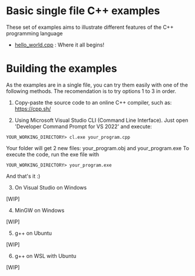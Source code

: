 # Basic single file C++ examples

These set of examples aims to illustrate different features of the C++ programming language

- [hello_world.cpp](./hello_world.cpp) : Where it all begins!

#  Building the examples

As the examples are in a single file, you can try them easily with one of the following methods.
The recomendation is to try options 1 to 3 in order.

1. Copy-paste the source code to an online C++ compiler, such as: https://cpp.sh/

2. Using Microsoft Visual Studio CLI (Command Line Interface). Just open 'Developer Command Prompt for VS 2022' and execute:

```
YOUR_WORKING_DIRECTORY> cl.exe your_program.cpp
```

Your folder will get 2 new files: your_program.obj and your_program.exe
To execute the code, run the exe file with

```
YOUR_WORKING_DIRECTORY> your_program.exe
```

And that's it :)

3. On Visual Studio on Windows

[WIP]

4. MinGW on Windows

[WIP]

5. g++ on Ubuntu

[WIP]

6. g++ on WSL with Ubuntu

[WIP]
